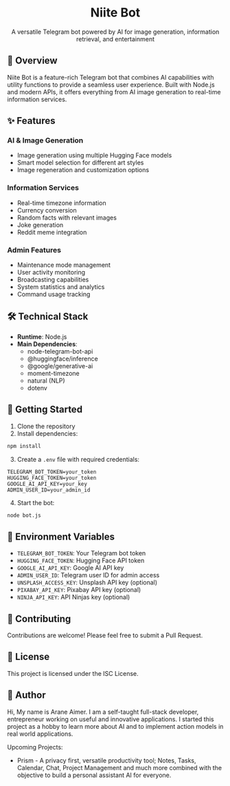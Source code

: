 <h1 align="center">Niite Bot</h1>

<p align="center">
  A versatile Telegram bot powered by AI for image generation, information retrieval, and entertainment
</p>

## 🌟 Overview

Niite Bot is a feature-rich Telegram bot that combines AI capabilities with utility functions to provide a seamless user experience. Built with Node.js and modern APIs, it offers everything from AI image generation to real-time information services.

## ✨ Features

### AI & Image Generation
- Image generation using multiple Hugging Face models
- Smart model selection for different art styles
- Image regeneration and customization options

### Information Services
- Real-time timezone information
- Currency conversion
- Random facts with relevant images
- Joke generation
- Reddit meme integration

### Admin Features
- Maintenance mode management
- User activity monitoring
- Broadcasting capabilities
- System statistics and analytics
- Command usage tracking

## 🛠 Technical Stack

- **Runtime**: Node.js
- **Main Dependencies**:
  - node-telegram-bot-api
  - @huggingface/inference
  - @google/generative-ai
  - moment-timezone
  - natural (NLP)
  - dotenv

## 🚀 Getting Started

1. Clone the repository
2. Install dependencies:
```bash
npm install
```
3. Create a `.env` file with required credentials:
```env
TELEGRAM_BOT_TOKEN=your_token
HUGGING_FACE_TOKEN=your_token
GOOGLE_AI_API_KEY=your_key
ADMIN_USER_ID=your_admin_id
```
4. Start the bot:
```bash
node bot.js
```

## 📝 Environment Variables

- `TELEGRAM_BOT_TOKEN`: Your Telegram bot token
- `HUGGING_FACE_TOKEN`: Hugging Face API token
- `GOOGLE_AI_API_KEY`: Google AI API key
- `ADMIN_USER_ID`: Telegram user ID for admin access
- `UNSPLASH_ACCESS_KEY`: Unsplash API key (optional)
- `PIXABAY_API_KEY`: Pixabay API key (optional)
- `NINJA_API_KEY`: API Ninjas key (optional)

## 👥 Contributing

Contributions are welcome! Please feel free to submit a Pull Request.

## 📄 License

This project is licensed under the ISC License.

## 👤 Author

Hi, My name is Arane Aimer.
I am a self-taught full-stack developer, entrepreneur working on useful and innovative applications. I started this project as a hobby to learn more about AI and to implement action models in real world applications.

Upcoming Projects:
- Prism - A privacy first, versatile productivity tool; Notes, Tasks, Calendar, Chat, Project Management and much more combined with the objective to build a personal assistant AI for everyone.